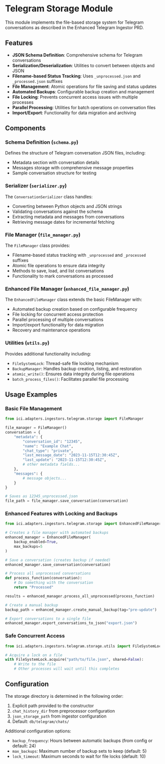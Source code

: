 # Telegram Storage Module

This module implements the file-based storage system for Telegram conversations as described in the Enhanced Telegram Ingestor PRD.

## Features

- **JSON Schema Definition**: Comprehensive schema for Telegram conversations
- **Serialization/Deserialization**: Utilities to convert between objects and JSON
- **Filename-based Status Tracking**: Uses `_unprocessed.json` and `_processed.json` suffixes
- **File Management**: Atomic operations for file saving and status updates
- **Automated Backups**: Configurable backup creation and management
- **File Locking**: Prevents concurrent access issues with multiple processes
- **Parallel Processing**: Utilities for batch operations on conversation files
- **Import/Export**: Functionality for data migration and archiving

## Components

### Schema Definition (`schema.py`)

Defines the structure of Telegram conversation JSON files, including:

- Metadata section with conversation details
- Messages storage with comprehensive message properties
- Sample conversation structure for testing

### Serializer (`serializer.py`)

The `ConversationSerializer` class handles:

- Converting between Python objects and JSON strings
- Validating conversations against the schema
- Extracting metadata and messages from conversations
- Retrieving message dates for incremental fetching

### File Manager (`file_manager.py`)

The `FileManager` class provides:

- Filename-based status tracking with `_unprocessed` and `_processed` suffixes
- Atomic file operations to ensure data integrity
- Methods to save, load, and list conversations
- Functionality to mark conversations as processed

### Enhanced File Manager (`enhanced_file_manager.py`)

The `EnhancedFileManager` class extends the basic FileManager with:

- Automated backup creation based on configurable frequency
- File locking for concurrent access protection
- Parallel processing of multiple conversations
- Import/export functionality for data migration
- Recovery and maintenance operations

### Utilities (`utils.py`)

Provides additional functionality including:

- `FileSystemLock`: Thread-safe file locking mechanism
- `BackupManager`: Handles backup creation, listing, and restoration
- `atomic_write()`: Ensures data integrity during file operations
- `batch_process_files()`: Facilitates parallel file processing

## Usage Examples

### Basic File Management

```python
from ici.adapters.ingestors.telegram.storage import FileManager

file_manager = FileManager()
conversation = {
    "metadata": {
        "conversation_id": "12345",
        "name": "Example Chat",
        "chat_type": "private",
        "last_message_date": "2023-11-15T12:30:45Z",
        "last_update": "2023-11-15T12:30:45Z",
        # other metadata fields...
    },
    "messages": {
        # message objects...
    }
}

# Saves as 12345_unprocessed.json
file_path = file_manager.save_conversation(conversation)
```

### Enhanced Features with Locking and Backups

```python
from ici.adapters.ingestors.telegram.storage import EnhancedFileManager

# Creates a file manager with automated backups
enhanced_manager = EnhancedFileManager(
    backup_enabled=True,
    max_backups=5
)

# Save a conversation (creates backup if needed)
enhanced_manager.save_conversation(conversation)

# Process all unprocessed conversations
def process_function(conversation):
    # Do something with the conversation
    return "Processed"

results = enhanced_manager.process_all_unprocessed(process_function)

# Create a manual backup
backup_path = enhanced_manager.create_manual_backup(tag="pre-update")

# Export conversations to a single file
enhanced_manager.export_conversations_to_json("export.json")
```

### Safe Concurrent Access

```python
from ici.adapters.ingestors.telegram.storage.utils import FileSystemLock

# Acquire a lock on a file
with FileSystemLock.acquire("path/to/file.json", shared=False):
    # Write to the file
    # Other processes will wait until this completes
```

## Configuration

The storage directory is determined in the following order:

1. Explicit path provided to the constructor
2. `chat_history_dir` from preprocessor configuration
3. `json_storage_path` from ingestor configuration
4. Default: `db/telegram/chats/`

Additional configuration options:

- `backup_frequency`: Hours between automatic backups (from config or default: 24)
- `max_backups`: Maximum number of backup sets to keep (default: 5)
- `lock_timeout`: Maximum seconds to wait for file locks (default: 10) 
